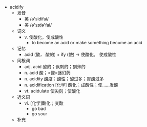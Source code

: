 - acidify
  - 发音
    - 英 /ə'sidifai/
    - 美 /ə'sɪdə'fai/
  - 词义
    - v. 使酸化，使成酸性
      - to become an acid or make something become an acid
  - 记忆
    - acid (酸， 酸的) + ify (使) → 使酸化， 使成酸性
  - 同根词
    - adj. acid 酸的；讽刺的；刻薄的
    - n. acid 酸；<俚>迷幻药
    - n. acidity 酸度；酸性；酸过多；胃酸过多
    - n. acidification [化学] 酸化；成酸性；使……发酸
    - vt. acidulate 使尖刻；使酸化
  - 近义词
    - vi. [化学]酸化；变酸
      - go bad
      - go sour
  - 补充